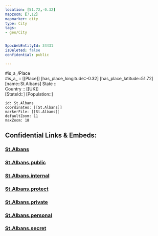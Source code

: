 ```yaml
---
location: [51.72,-0.32] 
mapzoom: [7,12] 
mapmarker: city 
type: City
tags:
- geo/City


SpocWebEntityId: 34431
isDeleted: false
confidential: public

---
```

#is_a_/Place  
#is_a_ :: [[Place]] 
[has_place_longitude::-0.32] 
[has_place_latitude::51.72] 
[name::St.Albans] 
State ::  
Country :: [[UK]]  
[StateId::] 
[Population::] 



```leaflet
id: St.Albans
coordinates: [[St.Albans]] 
markerFile: [[St.Albans]] 
defaultZoom: 11 
maxZoom: 18
```


## Confidential Links & Embeds: 

### [St.Albans](/_Standards/Earth/Continent/Europe/Europe~North/UK/England/Regions~England/East_of_England/Hertfordshire/cities~Hertfordshire/Hertsmere/cities~Hertsmere/St.Albans.md) 

### [St.Albans.public](/_public/Earth/Continent/Europe/Europe~North/UK/England/Regions~England/East_of_England/Hertfordshire/cities~Hertfordshire/Hertsmere/cities~Hertsmere/St.Albans.public.md) 

### [St.Albans.internal](/_internal/Earth/Continent/Europe/Europe~North/UK/England/Regions~England/East_of_England/Hertfordshire/cities~Hertfordshire/Hertsmere/cities~Hertsmere/St.Albans.internal.md) 

### [St.Albans.protect](/_protect/Earth/Continent/Europe/Europe~North/UK/England/Regions~England/East_of_England/Hertfordshire/cities~Hertfordshire/Hertsmere/cities~Hertsmere/St.Albans.protect.md) 

### [St.Albans.private](/_private/Earth/Continent/Europe/Europe~North/UK/England/Regions~England/East_of_England/Hertfordshire/cities~Hertfordshire/Hertsmere/cities~Hertsmere/St.Albans.private.md) 

### [St.Albans.personal](/_personal/Earth/Continent/Europe/Europe~North/UK/England/Regions~England/East_of_England/Hertfordshire/cities~Hertfordshire/Hertsmere/cities~Hertsmere/St.Albans.personal.md) 

### [St.Albans.secret](/_secret/Earth/Continent/Europe/Europe~North/UK/England/Regions~England/East_of_England/Hertfordshire/cities~Hertfordshire/Hertsmere/cities~Hertsmere/St.Albans.secret.md)


